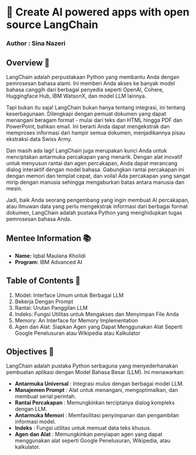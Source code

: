 # 🎨 Create AI powered apps with open source LangChain
### **Author : Sina Nazeri**

## Overview 🌟
LangChain adalah perpustakaan Python yang membantu Anda dengan pemrosesan bahasa alami. Ini memberi Anda akses ke banyak model bahasa canggih dari berbagai penyedia seperti OpenAI, Cohere, Huggingface Hub, IBM WatsonX, dan model LLM lainnya.

Tapi bukan itu saja! LangChain bukan hanya tentang integrasi, ini tentang keserbagunaan. Dilengkapi dengan pemuat dokumen yang dapat menangani beragam format - mulai dari teks dan HTML hingga PDF dan PowerPoint, bahkan email. Ini berarti Anda dapat mengekstrak dan memproses informasi dari hampir semua dokumen, menjadikannya pisau ekstraksi data Swiss Army.

Dan masih ada lagi! LangChain juga merupakan kunci Anda untuk menciptakan antarmuka percakapan yang menarik. Dengan alat inovatif untuk menyusun rantai dan agen percakapan, Anda dapat merancang dialog interaktif dengan model bahasa. Gabungkan rantai percakapan ini dengan memori dan templat cepat, dan voila! Ada percakapan yang sangat mirip dengan manusia sehingga mengaburkan batas antara manusia dan mesin.

Jadi, baik Anda seorang pengembang yang ingin membuat AI percakapan, atau ilmuwan data yang perlu mengekstrak informasi dari berbagai format dokumen, LangChain adalah pustaka Python yang menghidupkan tugas pemrosesan bahasa Anda.

## Mentee Information 📚
- **Name:** Iqbal Maulana Kholidi
- **Program:** IBM Advanced AI

## Table of Contents 📑
1. Model: Interface Umum untuk Berbagai LLM
2. Bekerja Dengan Prompt
3. Rantai: Urutan Panggilan LLM
4. Indeks: Fungsi Utilitas untuk Mengakses dan Menyimpan File Anda
5. Memory: An Interface for Memory Implementation
6. Agen dan Alat: Siapkan Agen yang Dapat Menggunakan Alat Seperti Google Penelusuran atau Wikipedia atau Kalkulator

## Objectives 🎯
LangChain adalah pustaka Python serbaguna yang menyederhanakan pembuatan aplikasi dengan Model Bahasa Besar (LLM). Ini menawarkan:

- **Antarmuka Universal** : Integrasi mulus dengan berbagai model LLM.
- **Manajemen Prompt** : Alat untuk menangani, mengoptimalkan, dan membuat serial perintah.
- **Rantai Percakapan** : Memungkinkan terciptanya dialog kompleks dengan LLM.
- **Antarmuka Memori** : Memfasilitasi penyimpanan dan pengambilan informasi model.
- **Indeks** : Fungsi utilitas untuk memuat data teks khusus.
- **Agen dan Alat** : Memungkinkan penyiapan agen yang dapat menggunakan alat seperti Google Penelusuran, Wikipedia, atau kalkulator.
